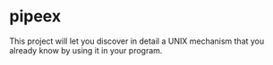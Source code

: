 # pipeex
This project will let you discover in detail a UNIX mechanism that you already know by using it in your program.
